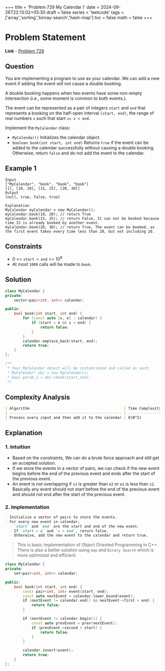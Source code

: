 +++
title = 'Problem 729 My Calendar I'
date = 2024-09-26T22:13:02+05:30
draft = false
series = 'leetcode'
tags =['array','sorting','binray-search','hash-map']
toc = false
math = false
+++

# Problem Statement

**Link** - [Problem 729](https://leetcode.com/problems/my-calendar-i/description/)

## Question

You are implementing a program to use as your calendar. We can add a new event if adding the event will not cause a double booking.

A double booking happens when two events have some non-empty intersection (i.e., some moment is common to both events.).

The event can be represented as a pair of integers `start` and `end` that represents a booking on the half-open interval `[start, end)`, the range of real numbers `x` such that start `<= x < end`.

Implement the `MyCalendar` class:

- `MyCalendar()` Initializes the calendar object.
- `boolean book(int start, int end)` Returns `true` if the event can be added to the calendar successfully without causing a double booking. Otherwise, return `false` and do not add the event to the calendar.

## Example 1

```
Input
["MyCalendar", "book", "book", "book"]
[[], [10, 20], [15, 25], [20, 30]]
Output
[null, true, false, true]

Explanation
MyCalendar myCalendar = new MyCalendar();
myCalendar.book(10, 20); // return True
myCalendar.book(15, 25); // return False, It can not be booked because time 15 is already booked by another event.
myCalendar.book(20, 30); // return True, The event can be booked, as the first event takes every time less than 20, but not including 20.
```

## Constraints

- 0 <= `start < end` <= 10<sup>9</sup>
- At most `1000` calls will be made to `book`.

## Solution

```cpp
class MyCalendar {
private:
    vector<pair<int, int>> calendar;

public:
    bool book(int start, int end) {
        for (const auto [s, e] : calendar) {
            if (start < e && s < end) {
                return false;
            }
        }
        calendar.emplace_back(start, end);
        return true;
    }
};

/**
 * Your MyCalendar object will be instantiated and called as such:
 * MyCalendar* obj = new MyCalendar();
 * bool param_1 = obj->book(start,end);
 */
```

## Complexity Analysis

```markdown
| Algorithm                                           | Time Complexity | Space Complexity |
| --------------------------------------------------- | --------------- | ---------------- |
| Process every input and then add it to the calendar | O(N^2)          | O(N)             |
```

## Explanation

### 1. Intuition

- Based on the constraints, We can do a brute force approach and still get an accepted solution.
- If we store the events in a vector of pairs, we can check if the new event begins before the end of the previous event and ends after the start of the previous event.
- An event is not overlapping if `s1` is greater than `e2` or `e1` is less than `s2`. Basically any event should not start before the end of the previous event and should not end after the start of the previous event.

### 2. Implementation

```markdown
- Initialize a vector of pairs to store the events.
- For every new event in calendar,
  - `start` and `end` are the start and end of the new event.
  - If `start < e` and `s < end`, return false.
  - Otherwise, add the new event to the calendar and return true.
```

> This is basic implementation of Object Oriented Programming in C++.
> There is also a better solution using `map` and `Binary Search` which is more optimized and efficient.

```cpp
class MyCalendar {
private:
    set<pair<int, int>> calendar;

public:
    bool book(int start, int end) {
        const pair<int, int> event{start, end};
        const auto nextEvent = calendar.lower_bound(event);
        if (nextEvent != calendar.end() && nextEvent->first < end) {
            return false;
        }

        if (nextEvent != calendar.begin()) {
            const auto prevEvent = prev(nextEvent);
            if (prevEvent->second > start) {
                return false;
            }
        }

        calendar.insert(event);
        return true;
    }
};
```
